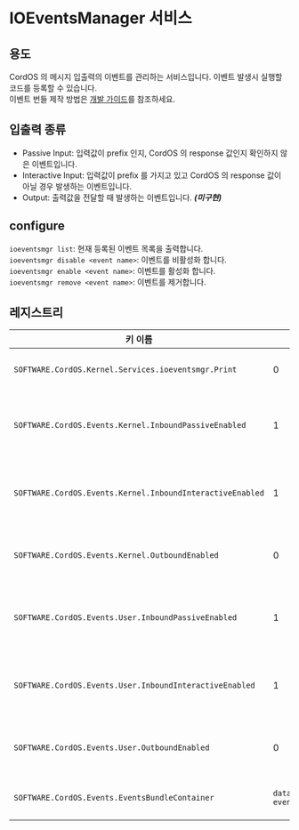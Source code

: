 # IOEventsManager 서비스

## 용도
CordOS 의 메시지 입출력의 이벤트를 관리하는 서비스입니다. 이벤트 발생시 실행할 코드를 등록할 수 있습니다.<br>
이벤트 번들 제작 방법은 [개발 가이드](../developerguide/IOEventBundle.md)를 참조하세요.

## 입출력 종류
- Passive Input: 입력값이 prefix 인지, CordOS 의 response 값인지 확인하지 않은 이벤트입니다.
- Interactive Input: 입력값이 prefix 를 가지고 있고 CordOS 의 response 값이 아닐 경우 발생하는 이벤트입니다.
- Output: 출력값을 전달할 때 발생하는 이벤트입니다. ***(미구현)***

## configure
`ioeventsmgr list`: 현재 등록된 이벤트 목록을 출력합니다.<br>
`ioeventsmgr disable <event name>`: 이벤트를 비활성화 합니다.<br>
`ioeventsmgr enable <event name>`: 이벤트를 활성화 합니다.<br>
`ioeventsmgr remove <event name>`: 이벤트를 제거합니다.<br>


## 레지스트리
| 키 이름                                                      | 기본 값 | 설명                                |
|-----------------------------------------------------------|------|-----------------------------------|
| `SOFTWARE.CordOS.Kernel.Services.ioeventsmgr.Print`       | 0    | 이벤트 로드 과정의 로그 출력                  |
| `SOFTWARE.CordOS.Events.Kernel.InboundPassiveEnabled`     | 1    | 커널의 Passive Input 이벤트 활성화 여부      |
| `SOFTWARE.CordOS.Events.Kernel.InboundInteractiveEnabled` | 1    | 커널의 Interactive Input 이벤트 활성화 여부  |
| `SOFTWARE.CordOS.Events.Kernel.OutboundEnabled`           | 0    | 커널의 Output 이벤트 활성화 여부             |
| `SOFTWARE.CordOS.Events.User.InboundPassiveEnabled`       | 1    | 사용자의 Passive Input 이벤트 활성화 여부     |
| `SOFTWARE.CordOS.Events.User.InboundInteractiveEnabled`   | 1    | 사용자의 Interactive Input 이벤트 활성화 여부 |
| `SOFTWARE.CordOS.Events.User.OutboundEnabled`             | 0    | 사용자의 Output 이벤트 활성화 여부            |
| `SOFTWARE.CordOS.Events.EventsBundleContainer`            | `data/events/, events/`    | 사용자 이벤트 번들 디렉토리 경로                |

